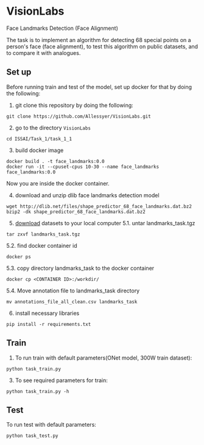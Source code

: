 # VisionLabs
Face Landmarks Detection (Face Alignment)

The task is to implement an algorithm for detecting 68 special points on a person's face (face alignment), to test this algorithm on public datasets, and to compare it with analogues.

## Set up 
Before running train and test of the model, set up docker for that by doing the following:

1. git clone this repository by doing the following:
```
git clone https://github.com/Allessyer/VisionLabs.git
```
2. go to the directory `VisionLabs`
```
cd ISSAI/Task_1/task_1_1
```
3. build docker image
```
docker build . -t face_landmarks:0.0
docker run -it --cpuset-cpus 10-30 --name face_landmarks face_landmarks:0.0
```
Now you are inside the docker container.

4. download and unzip dlib face landmarks detection model
```
wget http://dlib.net/files/shape_predictor_68_face_landmarks.dat.bz2
bzip2 -dk shape_predictor_68_face_landmarks.dat.bz2
```
5. [download](https://drive.google.com/file/d/0B8okgV6zu3CCWlU3b3p4bmJSVUU/view?usp=sharing) datasets to your local computer 
5.1. untar landmarks_task.tgz
```
tar zxvf landmarks_task.tgz
```
5.2. find docker container id
```
docker ps
```
5.3. copy directory landmarks_task to the docker container
```
docker cp <CONTAINER ID>:/workdir/
```
5.4. Move annotation file to landmarks_task directory
```
mv annotations_file_all_clean.csv landmarks_task
```
6. install necessary libraries
```
pip install -r requirements.txt
```

## Train
1. To run train with default parameters(ONet model, 300W train dataset):
```
python task_train.py 
```
3. To see required parameters for train:
```
python task_train.py -h
```

## Test
To run test with default parameters:
```
python task_test.py 
```



